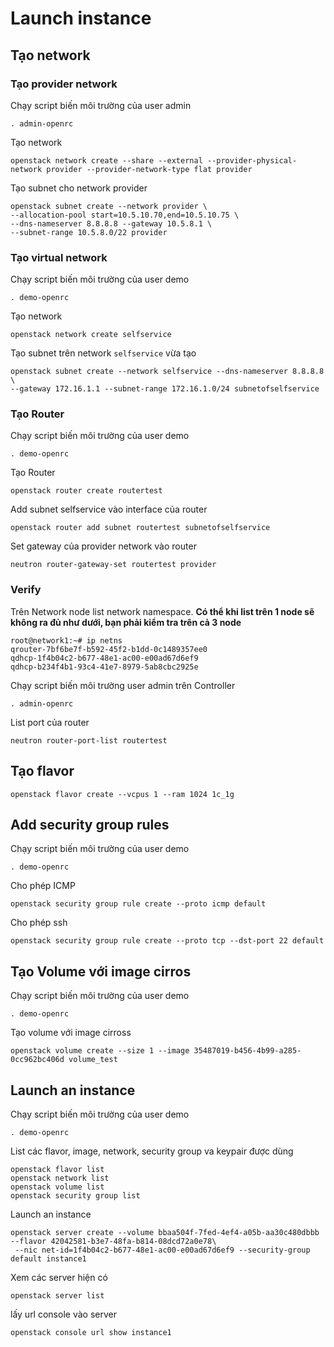 # Launch instance
## Tạo network
### Tạo provider network
Chạy script biến môi trường của user admin 
```
. admin-openrc
```
Tạo network  
```
openstack network create --share --external --provider-physical-network provider --provider-network-type flat provider
```
Tạo subnet cho network provider
```
openstack subnet create --network provider \
--allocation-pool start=10.5.10.70,end=10.5.10.75 \
--dns-nameserver 8.8.8.8 --gateway 10.5.8.1 \
--subnet-range 10.5.8.0/22 provider
```

### Tạo virtual network
Chạy script biến môi trường của user demo 
```
. demo-openrc
```
Tạo network
```
openstack network create selfservice
```
Tạo subnet trên network `selfservice` vừa tạo
```
openstack subnet create --network selfservice --dns-nameserver 8.8.8.8 \
--gateway 172.16.1.1 --subnet-range 172.16.1.0/24 subnetofselfservice
```

### Tạo Router
Chạy script biến môi trường của user demo 
```
. demo-openrc
```
Tạo Router
```
openstack router create routertest
```
Add subnet selfservice vào interface của router
```
openstack router add subnet routertest subnetofselfservice
```
Set gateway của provider network vào router
```
neutron router-gateway-set routertest provider
```

### Verify
Trên Network node list network namespace. **Có thể khi list trên 1 node sẽ không ra đủ như dưới, bạn phải kiểm tra trên cả 3 node**
```
root@network1:~# ip netns
qrouter-7bf6be7f-b592-45f2-b1dd-0c1489357ee0
qdhcp-1f4b04c2-b677-48e1-ac00-e00ad67d6ef9
qdhcp-b234f4b1-93c4-41e7-8979-5ab8cbc2925e
```
Chạy script biến môi trường user admin trên Controller
```
. admin-openrc
``` 
List port của router
```
neutron router-port-list routertest
```

## Tạo flavor
```
openstack flavor create --vcpus 1 --ram 1024 1c_1g
```

## Add security group rules
Chạy script biến môi trường của user demo
```
. demo-openrc
```
Cho phép ICMP 
```
openstack security group rule create --proto icmp default
```
Cho phép ssh
```
openstack security group rule create --proto tcp --dst-port 22 default
```
## Tạo Volume với image cirros
Chạy script biến môi trường của user demo
```
. demo-openrc
```
Tạo volume với image cirross
```
openstack volume create --size 1 --image 35487019-b456-4b99-a285-0cc962bc406d volume_test
```
## Launch an instance
Chạy script biến môi trường của user demo
```
. demo-openrc
```
List các flavor, image, network, security group va keypair được dùng
```
openstack flavor list
openstack network list
openstack volume list
openstack security group list
```
Launch an instance
```
openstack server create --volume bbaa504f-7fed-4ef4-a05b-aa30c480dbbb --flavor 42042581-b3e7-48fa-b814-08dcd72a0e78\
 --nic net-id=1f4b04c2-b677-48e1-ac00-e00ad67d6ef9 --security-group default instance1
```
Xem các server hiện có
```
openstack server list
```
lấy url console vào server
```
openstack console url show instance1
```

